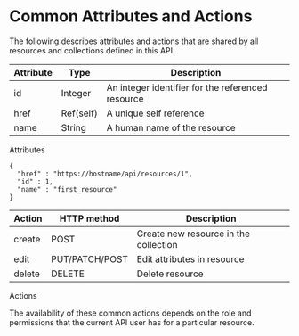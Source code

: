 # Common Attributes and Actions

The following describes attributes and actions that are shared by all
resources and collections defined in this API.

| Attribute | Type      | Description                                       |
| --------- | --------- | ------------------------------------------------- |
| id        | Integer   | An integer identifier for the referenced resource |
| href      | Ref(self) | A unique self reference                           |
| name      | String    | A human name of the resource                      |

Attributes

    {
      "href" : "https://hostname/api/resources/1",
      "id" : 1,
      "name" : "first_resource"
    }

| Action | HTTP method    | Description                           |
| ------ | -------------- | ------------------------------------- |
| create | POST           | Create new resource in the collection |
| edit   | PUT/PATCH/POST | Edit attributes in resource           |
| delete | DELETE         | Delete resource                       |

Actions

<div class="note">

The availability of these common actions depends on the role and
permissions that the current API user has for a particular resource.

</div>
